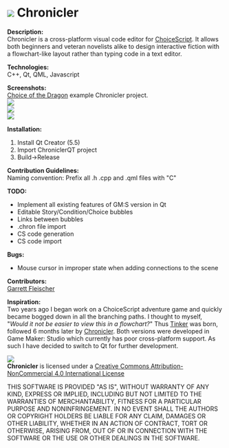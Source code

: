 # ![](https://forum.choiceofgames.com/uploads/choiceofgames/270/107efc2878dfc5fc.png) Chronicler  
**Description:**  
Chronicler is a cross-platform visual code editor for [ChoiceScript](https://www.choiceofgames.com/make-your-own-games/choicescript-intro/). It allows both beginners and veteran novelists alike to design interactive fiction with a flowchart-like layout rather than typing code in a text editor.

**Technologies:**  
C++, Qt, QML, Javascript

**Screenshots:**  
[Choice of the Dragon](https://www.choiceofgames.com/dragon/) example Chronicler project.  
![](https://dl.dropboxusercontent.com/s/y6ygh2ma8bkyjwq/Chronicler1.png?dl=0)  
![](https://dl.dropboxusercontent.com/s/12unpg8wvym6bix/Chronicler7.png?dl=0)  
![](https://dl.dropboxusercontent.com/s/s4qjfcttlua7tu1/Chronicler5.png?dl=0)  

**Installation:**  
1. Install Qt Creator (5.5)  
2. Import ChroniclerQT project  
3. Build->Release  

**Contribution Guidelines:**  
Naming convention: Prefix all .h .cpp and .qml files with "C"

**TODO:**  
* Implement all existing features of GM:S version in Qt
 * Editable Story/Condition/Choice bubbles
 * Links between bubbles
 * .chron file import
 * CS code generation
 * CS code import

**Bugs:**  
* Mouse cursor in improper state when adding connections to the scene

**Contributors:**  
[Garrett Fleischer](https://www.linkedin.com/in/garrett-fleischer-57a230b7)


**Inspiration:**  
Two years ago I began work on a ChoiceScript adventure game and quickly became bogged down in all the branching paths. I thought to myself, "_Would it not be easier to view this in a flowchart?_" Thus [Tinker](https://forum.choiceofgames.com/t/tool-tinker-visual-code-editor/6207) was born, followed 6 months later by [Chronicler](https://forum.choiceofgames.com/t/tool-chronicler-choicescript-visual-code-editor/6811). Both versions were developed in Game Maker: Studio which currently has poor cross-platform support. As such I have decided to switch to Qt for further development.

![](https://licensebuttons.net/l/by-nc/4.0/88x31.png)  
**Chronicler** is licensed under a [Creative Commons Attribution-NonCommercial 4.0 International License](http://creativecommons.org/licenses/by-nc/4.0/)

THIS SOFTWARE IS PROVIDED "AS IS", WITHOUT WARRANTY OF ANY KIND, EXPRESS OR IMPLIED, INCLUDING BUT NOT LIMITED TO THE WARRANTIES OF MERCHANTABILITY, FITNESS FOR A PARTICULAR PURPOSE AND NONINFRINGEMENT. IN NO EVENT SHALL THE AUTHORS OR COPYRIGHT HOLDERS BE LIABLE FOR ANY CLAIM, DAMAGES OR OTHER LIABILITY, WHETHER IN AN ACTION OF CONTRACT, TORT OR OTHERWISE, ARISING FROM, OUT OF OR IN CONNECTION WITH THE SOFTWARE OR THE USE OR OTHER DEALINGS IN THE SOFTWARE.